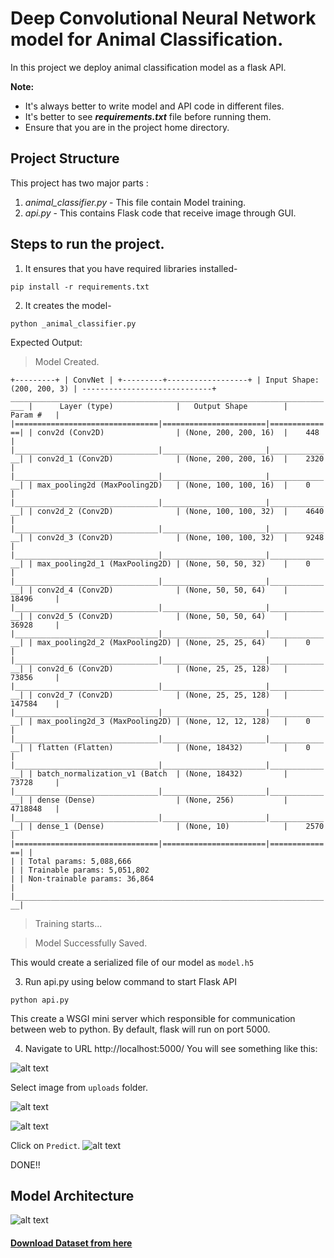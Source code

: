 # Deep Convolutional Neural Network model for Animal Classification.

In this project we deploy animal classification model as a flask API.

**Note:** 
- It's always better to write model and API code in different files.
- It's better to see ***requirements.txt*** file before running them.
- Ensure that you are in the project home directory.

## Project Structure
This project has two major parts :
1. _animal_classifier.py_ - This file contain Model training.
2. _api.py_ - This contains Flask code that receive image through GUI.


## Steps to run the project.

1. It ensures that you have required libraries installed-
```
pip install -r requirements.txt
```

2. It creates the model-
```
python _animal_classifier.py
```
Expected Output:

> Model Created.

`
	+---------+
    | ConvNet |
    +---------+------------------+
    | Input Shape: (200, 200, 3) |
	-----------------------------+
	_________________________________________________________________________
	|      Layer (type)              |   Output Shape        |    Param #   |
	|================================|=======================|==============|
	| conv2d (Conv2D)                | (None, 200, 200, 16)  |    448       |
	|________________________________|_______________________|______________|
	| conv2d_1 (Conv2D)              | (None, 200, 200, 16)  |    2320      |
	|________________________________|_______________________|______________|
	| max_pooling2d (MaxPooling2D)   | (None, 100, 100, 16)  |    0         |
	|________________________________|_______________________|______________|
	| conv2d_2 (Conv2D)              | (None, 100, 100, 32)  |    4640      |
	|________________________________|_______________________|______________|
	| conv2d_3 (Conv2D)              | (None, 100, 100, 32)  |    9248      |
	|________________________________|_______________________|______________|
	| max_pooling2d_1 (MaxPooling2D) | (None, 50, 50, 32)    |    0         |
	|________________________________|_______________________|______________|
	| conv2d_4 (Conv2D)              | (None, 50, 50, 64)    |    18496     |
	|________________________________|_______________________|______________|
	| conv2d_5 (Conv2D)              | (None, 50, 50, 64)    |    36928     |
	|________________________________|_______________________|______________|
	| max_pooling2d_2 (MaxPooling2D) | (None, 25, 25, 64)    |    0         |
	|________________________________|_______________________|______________|
	| conv2d_6 (Conv2D)              | (None, 25, 25, 128)   |    73856     |
	|________________________________|_______________________|______________|
	| conv2d_7 (Conv2D)              | (None, 25, 25, 128)   |    147584    |
	|________________________________|_______________________|______________|
	| max_pooling2d_3 (MaxPooling2D) | (None, 12, 12, 128)   |    0         |
	|________________________________|_______________________|______________|
	| flatten (Flatten)              | (None, 18432)         |    0         |
	|________________________________|_______________________|______________|
	| batch_normalization_v1 (Batch  | (None, 18432)         |    73728     |
	|________________________________|_______________________|______________|
	| dense (Dense)                  | (None, 256)           |    4718848   |
	|________________________________|_______________________|______________|
	| dense_1 (Dense)                | (None, 10)            |    2570      |
	|================================|=======================|==============|
	|	 	                                                                |
	| Total params: 5,088,666                                               |
	| Trainable params: 5,051,802                                           |
	| Non-trainable params: 36,864                                          |
	|_______________________________________________________________________|
`

> Training starts...

> Model Successfully Saved.

This would create a serialized file of our model as `model.h5`

3. Run api.py using below command to start Flask API
```
python api.py
```

This create a WSGI mini server which responsible for communication between web to python.
By default, flask will run on port 5000.

4. Navigate to URL http://localhost:5000/
You will see something like this:

![alt text](http://assets/8.png)

Select image from `uploads` folder.

![alt text](http://assets/9.png)

![alt text](http://assets/10.png)

Click on `Predict`.
![alt text](http://assets/11.png)

DONE!!

## Model Architecture

![alt text](http://assets/2.png)

#### [Download Dataset from here](https://www.kaggle.com/alessiocorrado99/animals10)
